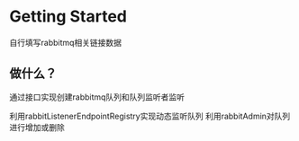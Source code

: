 # Getting Started


自行填写rabbitmq相关链接数据

## 做什么？
通过接口实现创建rabbitmq队列和队列监听者监听

利用rabbitListenerEndpointRegistry实现动态监听队列
利用rabbitAdmin对队列进行增加或删除